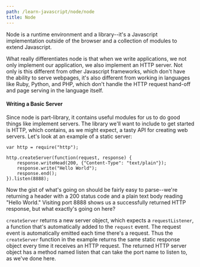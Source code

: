 ```yaml
---
path: /learn-javascript/node/node
title: Node
---
```

<!-- ---title: Node -->

Node is a runtime environment and a library--it's a Javascript implementation outside of the browser and a collection of modules to extend Javascript.

What really differentiates node is that when we write applications, we not only implement our application, we also implement an HTTP server. Not only is this different from other Javascript frameworks, which don't have the ability to serve webpages, it's also different from working in languages like Ruby, Python, and PHP, which don't handle the HTTP request hand-off and page serving in the language itself. 

#### Writing a Basic Server

Since node is part-library, it contains useful modules for us to do good things like implement servers. The library we'll want to include to get started is HTTP, which contains, as we might expect, a tasty API for creating web servers. Let's look at an example of a static server:

	var http = require("http");
	
	http.createServer(function(request, response) {
		response.writeHead(200, {"Content-Type": "text/plain"});
		response.write("Hello World");
		response.end();	
	}).listen(8888);
	
Now the gist of what's going on should be fairly easy to parse--we're returning a header with a 200 status code and a plain text body reading "Hello World." Visiting port 8888 shows us a successfully returned HTTP response, but what exactly's going on here?

`createServer` returns a new server object, which expects a `requestListener`, a function that's automatically added to the `request` event. The request event is automatically emitted each time there's a request. Thus the `createServer` function in the example returns the same static response object every time it receives an HTTP request. The returned HTTP server object has a method named listen that can take the port name to listen to, as we've done here.
